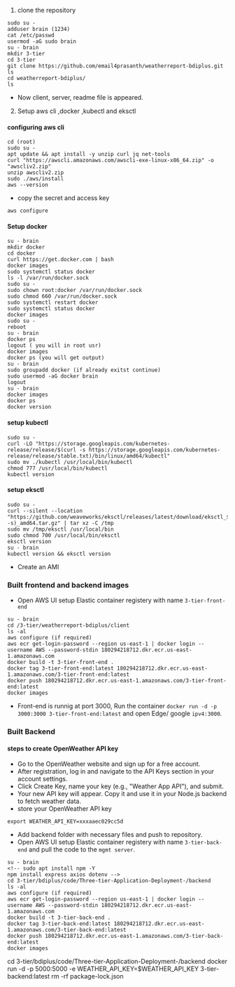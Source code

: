 1. clone the repository
```
sudo su - 
adduser brain (1234)
cat /etc/passwd
usermod -aG sudo brain
su - brain
mkdir 3-tier    
cd 3-tier
git clone https://github.com/email4prasanth/weatherreport-bdiplus.git
ls
cd weatherreport-bdiplus/
ls
```
- Now client, server, readme file is appeared.
2. Setup aws cli ,docker ,kubectl and eksctl
#### configuring aws cli
```
cd (root)
sudo su -
apt update && apt install -y unzip curl jq net-tools
curl "https://awscli.amazonaws.com/awscli-exe-linux-x86_64.zip" -o "awscliv2.zip"
unzip awscliv2.zip
sudo ./aws/install
aws --version
```
- copy the secret and access key
```
aws configure
```
#### Setup docker
```
su - brain
mkdir docker
cd docker
curl https://get.docker.com | bash
docker images
sudo systemctl status docker
ls -l /var/run/docker.sock
sudo su -
sudo chown root:docker /var/run/docker.sock
sudo chmod 660 /var/run/docker.sock
sudo systemctl restart docker
sudo systemctl status docker
docker images
sudo su -
reboot
su - brain
docker ps
logout ( you will in root usr)
docker images
docker ps (you will get output)
su - brain
sudo groupadd docker (if already exitst continue)
sudo usermod -aG docker brain
logout
su - brain
docker images
docker ps
docker version
```
#### setup kubectl
```
sudo su -
curl -LO "https://storage.googleapis.com/kubernetes-release/release/$(curl -s https://storage.googleapis.com/kubernetes-release/release/stable.txt)/bin/linux/amd64/kubectl"
sudo mv ./kubectl /usr/local/bin/kubectl
chmod 777 /usr/local/bin/kubectl
kubectl version 
```
#### setup eksctl
```
sudo su -
curl --silent --location "https://github.com/weaveworks/eksctl/releases/latest/download/eksctl_$(uname -s)_amd64.tar.gz" | tar xz -C /tmp
sudo mv /tmp/eksctl /usr/local/bin
sudo chmod 700 /usr/local/bin/eksctl
eksctl version
su - brain  
kubectl version && eksctl version
```
- Create an AMI
### Built frontend and backend images
- Open AWS UI setup Elastic container registery with name `3-tier-front-end`
```
su - brain
cd /3-tier/weatherreport-bdiplus/client
ls -al
aws configure (if required)
aws ecr get-login-password --region us-east-1 | docker login --username AWS --password-stdin 180294218712.dkr.ecr.us-east-1.amazonaws.com
docker build -t 3-tier-front-end .
docker tag 3-tier-front-end:latest 180294218712.dkr.ecr.us-east-1.amazonaws.com/3-tier-front-end:latest
docker push 180294218712.dkr.ecr.us-east-1.amazonaws.com/3-tier-front-end:latest
docker images
```
- Front-end is runnig at port 3000, Run the container `docker run -d -p 3000:3000 3-tier-front-end:latest` and open Edge/ google `ipv4:3000`.

### Built Backend
#### steps to create OpenWeather API key
- Go to the OpenWeather website and sign up for a free account.
- After registration, log in and navigate to the API Keys section in your account settings.
- Click Create Key, name your key (e.g., "Weather App API"), and submit.
- Your new API key will appear. Copy it and use it in your Node.js backend to fetch weather data.
- store your OpenWeather API key
```
export WEATHER_API_KEY=xxxaaec029cc5d
```
- Add backend folder with necessary files and push to repository.
- Open AWS UI setup Elastic container registery with name `3-tier-back-end` and pull the code to the `mgmt server`.
```
su - brain
<!-- sudo apt install npm -Y
npm install express axios dotenv -->
cd 3-tier/bdiplus/code/Three-tier-Application-Deployment-/backend
ls -al
aws configure (if required)
aws ecr get-login-password --region us-east-1 | docker login --username AWS --password-stdin 180294218712.dkr.ecr.us-east-1.amazonaws.com
docker build -t 3-tier-back-end .
docker tag 3-tier-back-end:latest 180294218712.dkr.ecr.us-east-1.amazonaws.com/3-tier-back-end:latest
docker push 180294218712.dkr.ecr.us-east-1.amazonaws.com/3-tier-back-end:latest
docker images
```
cd 3-tier/bdiplus/code/Three-tier-Application-Deployment-/backend
docker run -d -p 5000:5000 -e WEATHER_API_KEY=$WEATHER_API_KEY 3-tier-backend:latest
rm -rf package-lock.json


```


